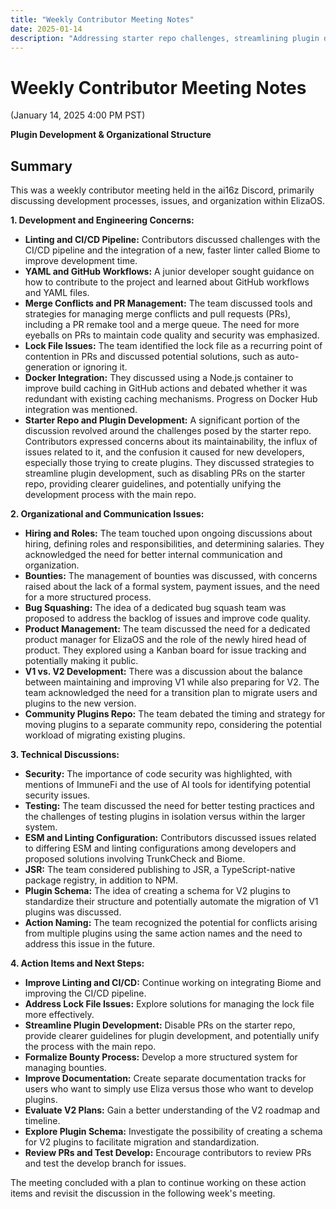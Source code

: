 ```yaml
---
title: "Weekly Contributor Meeting Notes"
date: 2025-01-14
description: "Addressing starter repo challenges, streamlining plugin development process, and improving CI/CD pipeline with Biome integration."
---
```


# Weekly Contributor Meeting Notes

(January 14, 2025 4:00 PM PST)

**Plugin Development & Organizational Structure**


## Summary

This was a weekly contributor meeting held in the ai16z Discord, primarily discussing development processes, issues, and organization within ElizaOS.

**1. Development and Engineering Concerns:**

*   **Linting and CI/CD Pipeline:** Contributors discussed challenges with the CI/CD pipeline and the integration of a new, faster linter called Biome to improve development time.
*   **YAML and GitHub Workflows:** A junior developer sought guidance on how to contribute to the project and learned about GitHub workflows and YAML files.
*   **Merge Conflicts and PR Management:** The team discussed tools and strategies for managing merge conflicts and pull requests (PRs), including a PR remake tool and a merge queue. The need for more eyeballs on PRs to maintain code quality and security was emphasized.
*   **Lock File Issues:** The team identified the lock file as a recurring point of contention in PRs and discussed potential solutions, such as auto-generation or ignoring it.
*   **Docker Integration:** They discussed using a Node.js container to improve build caching in GitHub actions and debated whether it was redundant with existing caching mechanisms. Progress on Docker Hub integration was mentioned.
*   **Starter Repo and Plugin Development:** A significant portion of the discussion revolved around the challenges posed by the starter repo. Contributors expressed concerns about its maintainability, the influx of issues related to it, and the confusion it caused for new developers, especially those trying to create plugins. They discussed strategies to streamline plugin development, such as disabling PRs on the starter repo, providing clearer guidelines, and potentially unifying the development process with the main repo.

**2. Organizational and Communication Issues:**

*   **Hiring and Roles:** The team touched upon ongoing discussions about hiring, defining roles and responsibilities, and determining salaries. They acknowledged the need for better internal communication and organization.
*   **Bounties:** The management of bounties was discussed, with concerns raised about the lack of a formal system, payment issues, and the need for a more structured process.
*   **Bug Squashing:** The idea of a dedicated bug squash team was proposed to address the backlog of issues and improve code quality.
*   **Product Management:** The team discussed the need for a dedicated product manager for ElizaOS and the role of the newly hired head of product. They explored using a Kanban board for issue tracking and potentially making it public.
*   **V1 vs. V2 Development:** There was a discussion about the balance between maintaining and improving V1 while also preparing for V2. The team acknowledged the need for a transition plan to migrate users and plugins to the new version.
*   **Community Plugins Repo:** The team debated the timing and strategy for moving plugins to a separate community repo, considering the potential workload of migrating existing plugins.

**3. Technical Discussions:**

*   **Security:** The importance of code security was highlighted, with mentions of ImmuneFi and the use of AI tools for identifying potential security issues.
*   **Testing:** The team discussed the need for better testing practices and the challenges of testing plugins in isolation versus within the larger system.
*   **ESM and Linting Configuration:** Contributors discussed issues related to differing ESM and linting configurations among developers and proposed solutions involving TrunkCheck and Biome.
*   **JSR:** The team considered publishing to JSR, a TypeScript-native package registry, in addition to NPM.
*   **Plugin Schema:** The idea of creating a schema for V2 plugins to standardize their structure and potentially automate the migration of V1 plugins was discussed.
*   **Action Naming:** The team recognized the potential for conflicts arising from multiple plugins using the same action names and the need to address this issue in the future.

**4. Action Items and Next Steps:**

*   **Improve Linting and CI/CD:** Continue working on integrating Biome and improving the CI/CD pipeline.
*   **Address Lock File Issues:** Explore solutions for managing the lock file more effectively.
*   **Streamline Plugin Development:** Disable PRs on the starter repo, provide clearer guidelines for plugin development, and potentially unify the process with the main repo.
*   **Formalize Bounty Process:** Develop a more structured system for managing bounties.
*   **Improve Documentation:** Create separate documentation tracks for users who want to simply use Eliza versus those who want to develop plugins.
*   **Evaluate V2 Plans:** Gain a better understanding of the V2 roadmap and timeline.
*   **Explore Plugin Schema:** Investigate the possibility of creating a schema for V2 plugins to facilitate migration and standardization.
*   **Review PRs and Test Develop:** Encourage contributors to review PRs and test the develop branch for issues.

The meeting concluded with a plan to continue working on these action items and revisit the discussion in the following week's meeting.
